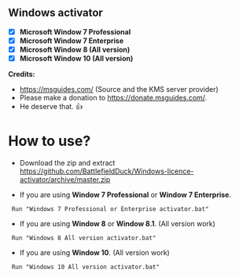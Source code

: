 ## Windows activator

- [x] **Microsoft Window 7 Professional**
- [x] **Microsoft Window 7 Enterprise**
- [x] **Microsoft Window 8 (All version)**
- [x] **Microsoft Window 10 (All version)**

**Credits:**
- https://msguides.com/ (Source and the KMS server provider) 
- Please make a donation to https://donate.msguides.com/.
- He deserve that. :+1:

# How to use?
- Download the zip and extract https://github.com/BattlefieldDuck/Windows-licence-activator/archive/master.zip
* If you are using **Window 7 Professional** or **Window 7 Enterprise**.
```
 Run "Windows 7 Professional or Enterprise activator.bat"
 ```
* If you are using **Window 8** or **Window 8.1**. (All version work)
```
 Run "Windows 8 All version activator.bat"
```
* If you are using **Window 10**. (All version work)
```
 Run "Windows 10 All version activator.bat"
```






